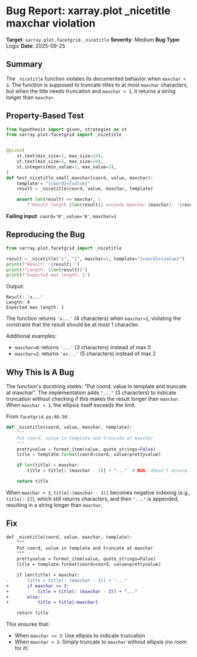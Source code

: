 # Bug Report: xarray.plot _nicetitle maxchar violation

**Target**: `xarray.plot.facetgrid._nicetitle`
**Severity**: Medium
**Bug Type**: Logic
**Date**: 2025-09-25

## Summary

The `_nicetitle` function violates its documented behavior when `maxchar < 3`. The function is supposed to truncate titles to at most `maxchar` characters, but when the title needs truncation and `maxchar < 3`, it returns a string longer than `maxchar`.

## Property-Based Test

```python
from hypothesis import given, strategies as st
from xarray.plot.facetgrid import _nicetitle


@given(
    st.text(min_size=1, max_size=10),
    st.text(min_size=1, max_size=10),
    st.integers(min_value=1, max_value=3),
)
def test_nicetitle_small_maxchar(coord, value, maxchar):
    template = "{coord}={value}"
    result = _nicetitle(coord, value, maxchar, template)

    assert len(result) <= maxchar, \
        f"Result length {len(result)} exceeds maxchar {maxchar}: '{result}'"
```

**Failing input**: `coord='0'`, `value='0'`, `maxchar=1`

## Reproducing the Bug

```python
from xarray.plot.facetgrid import _nicetitle

result = _nicetitle("x", "1", maxchar=1, template="{coord}={value}")
print(f"Result: '{result}'")
print(f"Length: {len(result)}")
print(f"Expected max length: 1")
```

Output:
```
Result: 'x...'
Length: 4
Expected max length: 1
```

The function returns `'x...'` (4 characters) when `maxchar=1`, violating the constraint that the result should be at most 1 character.

Additional examples:
- `maxchar=0`: returns `'...'` (3 characters) instead of max 0
- `maxchar=2`: returns `'x=...'` (5 characters) instead of max 2

## Why This Is A Bug

The function's docstring states: "Put coord, value in template and truncate at maxchar". The implementation adds `"..."` (3 characters) to indicate truncation without checking if this makes the result longer than `maxchar`. When `maxchar < 3`, the ellipsis itself exceeds the limit.

From `facetgrid.py:46-56`:
```python
def _nicetitle(coord, value, maxchar, template):
    """
    Put coord, value in template and truncate at maxchar
    """
    prettyvalue = format_item(value, quote_strings=False)
    title = template.format(coord=coord, value=prettyvalue)

    if len(title) > maxchar:
        title = title[: (maxchar - 3)] + "..."  # BUG: doesn't ensure len <= maxchar

    return title
```

When `maxchar < 3`, `title[:(maxchar - 3)]` becomes negative indexing (e.g., `title[:-2]`), which still returns characters, and then `"..."` is appended, resulting in a string longer than `maxchar`.

## Fix

```diff
def _nicetitle(coord, value, maxchar, template):
    """
    Put coord, value in template and truncate at maxchar
    """
    prettyvalue = format_item(value, quote_strings=False)
    title = template.format(coord=coord, value=prettyvalue)

    if len(title) > maxchar:
-       title = title[: (maxchar - 3)] + "..."
+       if maxchar >= 3:
+           title = title[: (maxchar - 3)] + "..."
+       else:
+           title = title[:maxchar]

    return title
```

This ensures that:
- When `maxchar >= 3`: Use ellipsis to indicate truncation
- When `maxchar < 3`: Simply truncate to `maxchar` without ellipsis (no room for it)